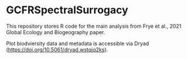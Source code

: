 # GCFRSpectralSurrogacy

This repository stores R code for the main analysis from Frye et al., 2021 Global Ecology and Biogeography paper.

Plot biodviersity data and metadata is accessible via Dryad (https://doi.org/10.5061/dryad.wstqjq2ks).
